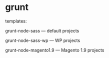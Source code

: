 grunt
=====

templates:

grunt-node-sass — default projects

grunt-node-sass-wp — WP projects

grunt-node-magento1.9 — Magento 1.9 projects

